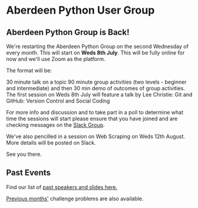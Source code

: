 # Aberdeen Python User Group

## Aberdeen Python Group is Back!

We're restarting the Aberdeen Python Group on the second Wednesday of every month. This will start on **Weds 8th July**. This will be fully online for now and we'll use Zoom as the platform.

The format will be:

30 minute talk on a topic
90 minute group activities (two levels - beginner and intermediate) and then
30 min demo of outcomes of group activities.
The first session on Weds 8th July will feature a talk by Lee Christie: Git and GitHub: Version Control and Social Coding

For more info and discussion and to take part in a poll to determine what time the sessions will start please ensure that you have joined and are checking messages on the [Slack Group](https://join.slack.com/t/python-aberdeen/shared_invite/zt-fe4vr06d-TavzVV4ZusCxYLEdCqxsyQ).

We've also pencilled in a session on Web Scraping on Weds 12th August. More details will be posted on Slack.

See you there.

## Past Events

Find our list of [past speakers and slides here.](https://github.com/PythonAberdeen/user_group/wiki/Speakers)

[Previous months'](/previous) challenge problems are also available.

